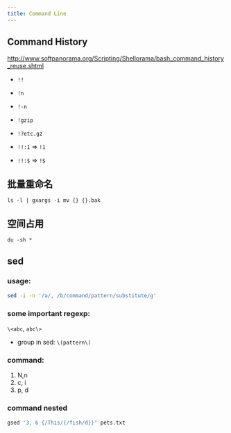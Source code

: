 ```yaml
---
title: Command Line
---
```


## Command History

<http://www.softpanorama.org/Scripting/Shellorama/bash_command_history_reuse.shtml>

- `!!`
- `!n`
- `!-n`
- `!gzip`
- `!?etc.gz`
 
 
- `!!:1` => `!1`
- `!!:$` => `!$`

## 批量重命名
    ls -l | gxargs -i mv {} {}.bak

## 空间占用
    du -sh *
    
## sed
###  usage:
```bash
sed -i -n '/a/, /b/command/pattern/substitute/g'
```

### some important regexp:
`\<abc`, `abc\>`
* group in sed: `\(pattern\)`

### command:
1. N,n
3. c, i
2. p, d

### command nested
```bash
gsed '3, 6 {/This/{/fish/d}}' pets.txt
```
